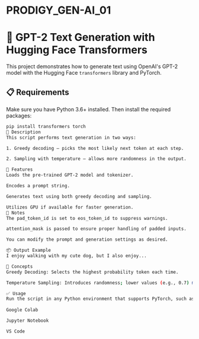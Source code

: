 # PRODIGY_GEN-AI_01
# 🧠 GPT-2 Text Generation with Hugging Face Transformers

This project demonstrates how to generate text using OpenAI's GPT-2 model with the Hugging Face `transformers` library and PyTorch.

## 📋 Requirements

Make sure you have Python 3.6+ installed. Then install the required packages:

```bash
pip install transformers torch
🚀 Description
This script performs text generation in two ways:

1. Greedy decoding – picks the most likely next token at each step.

2. Sampling with temperature – allows more randomness in the output.

📌 Features
Loads the pre-trained GPT-2 model and tokenizer.

Encodes a prompt string.

Generates text using both greedy decoding and sampling.

Utilizes GPU if available for faster generation.
📄 Notes
The pad_token_id is set to eos_token_id to suppress warnings.

attention_mask is passed to ensure proper handling of padded inputs.

You can modify the prompt and generation settings as desired.

📦 Output Example
I enjoy walking with my cute dog, but I also enjoy...

🧠 Concepts
Greedy Decoding: Selects the highest probability token each time.

Temperature Sampling: Introduces randomness; lower values (e.g., 0.7) make output more conservative.

✅ Usage
Run the script in any Python environment that supports PyTorch, such as:
 
Google Colab

Jupyter Notebook

VS Code
